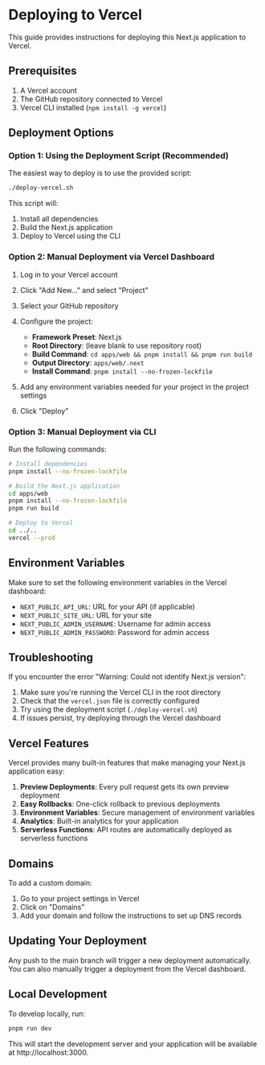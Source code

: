 # Deploying to Vercel

This guide provides instructions for deploying this Next.js application to Vercel.

## Prerequisites

1. A Vercel account
2. The GitHub repository connected to Vercel
3. Vercel CLI installed (`npm install -g vercel`)

## Deployment Options

### Option 1: Using the Deployment Script (Recommended)

The easiest way to deploy is to use the provided script:

```bash
./deploy-vercel.sh
```

This script will:
1. Install all dependencies
2. Build the Next.js application
3. Deploy to Vercel using the CLI

### Option 2: Manual Deployment via Vercel Dashboard

1. Log in to your Vercel account
2. Click "Add New..." and select "Project"
3. Select your GitHub repository
4. Configure the project:
   - **Framework Preset**: Next.js
   - **Root Directory**: (leave blank to use repository root)
   - **Build Command**: `cd apps/web && pnpm install && pnpm run build`
   - **Output Directory**: `apps/web/.next`
   - **Install Command**: `pnpm install --no-frozen-lockfile`

5. Add any environment variables needed for your project in the project settings
6. Click "Deploy"

### Option 3: Manual Deployment via CLI

Run the following commands:

```bash
# Install dependencies
pnpm install --no-frozen-lockfile

# Build the Next.js application
cd apps/web
pnpm install --no-frozen-lockfile
pnpm run build

# Deploy to Vercel
cd ../..
vercel --prod
```

## Environment Variables

Make sure to set the following environment variables in the Vercel dashboard:

- `NEXT_PUBLIC_API_URL`: URL for your API (if applicable)
- `NEXT_PUBLIC_SITE_URL`: URL for your site
- `NEXT_PUBLIC_ADMIN_USERNAME`: Username for admin access
- `NEXT_PUBLIC_ADMIN_PASSWORD`: Password for admin access

## Troubleshooting

If you encounter the error "Warning: Could not identify Next.js version":

1. Make sure you're running the Vercel CLI in the root directory
2. Check that the `vercel.json` file is correctly configured
3. Try using the deployment script (`./deploy-vercel.sh`)
4. If issues persist, try deploying through the Vercel dashboard

## Vercel Features

Vercel provides many built-in features that make managing your Next.js application easy:

1. **Preview Deployments**: Every pull request gets its own preview deployment
2. **Easy Rollbacks**: One-click rollback to previous deployments
3. **Environment Variables**: Secure management of environment variables
4. **Analytics**: Built-in analytics for your application
5. **Serverless Functions**: API routes are automatically deployed as serverless functions

## Domains

To add a custom domain:

1. Go to your project settings in Vercel
2. Click on "Domains"
3. Add your domain and follow the instructions to set up DNS records

## Updating Your Deployment

Any push to the main branch will trigger a new deployment automatically. You can also manually trigger a deployment from the Vercel dashboard.

## Local Development

To develop locally, run:

```bash
pnpm run dev
```

This will start the development server and your application will be available at http://localhost:3000. 